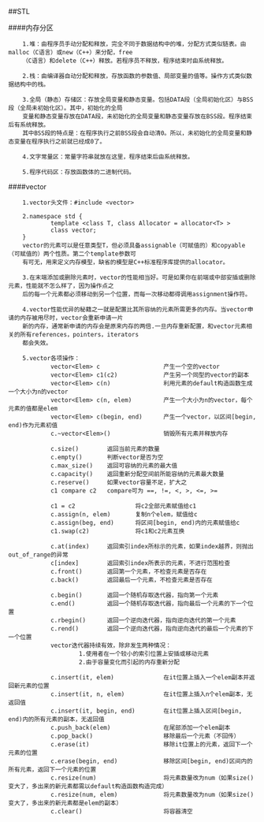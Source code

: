 ##STL

####内存分区

        1.堆：由程序员手动分配和释放，完全不同于数据结构中的堆，分配方式类似链表。由malloc（C语言）或new（C++）来分配，free
        （C语言）和delete（C++）释放。若程序员不释放，程序结束时由系统释放。
        
        2.栈：由编译器自动分配和释放，存放函数的参数值、局部变量的值等。操作方式类似数据结构中的栈。
        
        3.全局（静态）存储区：存放全局变量和静态变量。包括DATA段（全局初始化区）与BSS段（全局未初始化区）。其中，初始化的全局
        变量和静态变量存放在DATA段，未初始化的全局变量和静态变量存放在BSS段。程序结束后有系统释放。
        其中BSS段的特点是：在程序执行之前BSS段会自动清0。所以，未初始化的全局变量和静态变量在程序执行之前就已经成0了。
        
        4.文字常量区：常量字符串就放在这里，程序结束后由系统释放。
        
        5.程序代码区：存放函数体的二进制代码。
        
        
####vector
        
        1.vector头文件：#include <vector>
        
        2.namespace std {
                template <class T, class Allocator = allocator<T> >
                class vector;
        }
        vector的元素可以是任意类型T，但必须具备assignable（可赋值的）和copyable（可赋值的）两个性质。第二个template参数可
        有可无，用来定义内存模型，缺省的模型是C++标准程序库提供的allocator。
        
        3.在末端添加或删除元素时，vector的性能相当好。可是如果你在前端或中部安插或删除元素，性能就不怎么样了，因为操作点之
        后的每一个元素都必须移动到另一个位置，而每一次移动都得调用assignment操作符。
        
        4.vector性能优异的秘籍之一就是配置比其所容纳的元素所需更多的内存。当vector申请的内存被用尽时，vector会重新申请一片
        新的内存，通常新申请的内存会是原来内存的两倍.一旦内存重新配置，和vector元素相关的所有references，pointers，iterators
        都会失效。
        
        5.vector各项操作：
                vector<Elem> c                  产生一个空的vector
                vector<Elem> c1(c2)             产生另一个同型的vector的副本
                vector<Elem> c(n)               利用元素的default构造函数生成一个大小为n的vector
                vector<Elem> c(n, elem)         产生一个大小为n的vector，每个元素的值都是elem
                vector<Elem> c(begin, end)      产生一个vector，以区间[begin, end)作为元素初值
                c.~vector<Elem>()               销毁所有元素并释放内存
                
                c.size()        返回当前元素的数量
                c.empty()       判断vector是否为空
                c.max_size()    返回可容纳的元素的最大值
                c.capacity()    返回重新分配空间前所能容纳的元素最大数量
                c.reserve()     如果vector容量不足，扩大之
                c1 compare c2   compare可为 ==, !=, <, >, <=, >=
                
                c1 = c2                 将c2全部元素赋值给c1
                c.assign(n, elem)       复制n个elem，赋值给c
                c.assign(beg, end)      将区间[begin, end)内的元素赋值给c
                c1.swap(c2)             将c1和c2元素互换
                
                c.at(index)     返回索引index所标示的元素，如果index越界，则抛出out_of_range的异常
                c[index]        返回索引index所表示的元素，不进行范围检查
                c.front()       返回第一个元素，不检查元素是否存在
                c.back()        返回最后一个元素，不检查元素是否存在
                
                c.begin()       返回一个随机存取迭代器，指向第一个元素
                c.end()         返回一个随机存取迭代器，指向最后一个元素的下一个位置
                c.rbegin()      返回一个逆向迭代器，指向逆向迭代的第一个元素
                c.rend()        返回一个逆向迭代器，指向逆向迭代的最后一个元素的下一个位置
                vector迭代器持续有效，除非发生两种情况：
                        1.使用者在一个较小的索引位置上安插或移动元素
                        2.由于容量变化而引起的内存重新分配
                        
                c.insert(it, elem)              在it位置上插入一个elem副本并返回新元素的位置
                c.insert(it, n, elem)           在it位置上插入n个elem副本，无返回值
                c.insert(it, begin, end)        在it位置上插入区间[begin, end)内的所有元素的副本，无返回值
                c.push_back(elem)               在尾部添加一个elem副本
                c.pop_back()                    移除最后一个元素（不回传）
                c.erase(it)                     移除it位置上的元素，返回下一个元素的位置
                c.erase(begin, end)             移除区间[begin, end)区间内的所有元素，返回下一个元素的位置
                c.resize(num)                   将元素数量改为num（如果size()变大了，多出来的新元素都需以default构造函数构造完成）
                c.resize(num, elem)             将元素数量改为num（如果size()变大了，多出来的新元素都是elem的副本）
                c.clear()                       将容器清空
